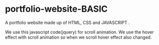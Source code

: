 # portfolio-website-BASIC

A portfolio website made up of HTML, CSS and JAVASCRIPT . 

We use this javascript code(jquery) for scroll animation. We use the hover effect with scroll animation so when we scroll hover effect also changed.
